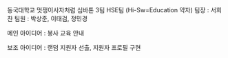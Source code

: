 동국대학교 멋쟁이사자처럼 심바톤 3팀 HSE팀 (Hi-Sw=Education 약자)
팀장 : 서희찬
팀원 : 박상준, 이태검, 정민경 

메인 아이디어 : 봉사 교육 안내 

보조 아이디어 : 랜덤 지원자 선출, 지원자 프로필 구현 